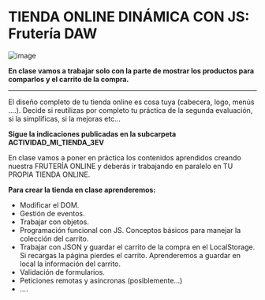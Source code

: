 # TIENDA ONLINE DINÁMICA CON JS: Frutería DAW

![image](https://github.com/profeMelola/LM-09-2023-24/assets/91023374/88e9578a-fe75-4994-94c1-678a7ac8e790)

**En clase vamos a trabajar solo con la parte de mostrar los productos para comparlos y el carrito de la compra.** 

___

El diseño completo de tu tienda online es cosa tuya (cabecera, logo, menús ....). Decide si reutilizas por completo tu práctica de la segunda evaluación, si la simplificas, si la mejoras etc...

**Sigue la indicaciones publicadas en la subcarpeta ACTIVIDAD_MI_TIENDA_3EV**

En clase vamos a poner en práctica los contenidos aprendidos creando nuestra FRUTERÍA ONLINE y deberás ir trabajando en paralelo en TU PROPIA TIENDA ONLINE.

**Para crear la tienda en clase aprenderemos:**
- Modificar el DOM. 
- Gestión de eventos.
- Trabajar con objetos.
- Programación funcional con JS. Conceptos básicos para manejar la colección del carrito.
- Trabajar con JSON y guardar el carrito de la compra en el LocalStorage. Si recargas la página pierdes el carrito. Aprenderemos a guardar en local la información del carrito.
- Validación de formularios.
- Peticiones remotas y asíncronas (posiblemente...) 
- ....



